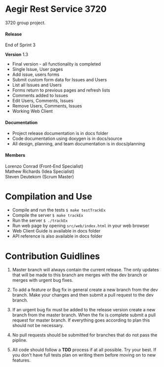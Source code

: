 # Aegir Rest Service 3720

3720 group project.

#### Release
End of Sprint 3

**Version** 1.3

* Final version - all functionality is completed
* Single Issue, User pages
* Add issue, users forms
* Submit custom form data for Issues and Users
* List all Issues and Users
* Forms return to previous pages and refresh lists
* Comments added to Issues
* Edit Users, Comments, Issues
* Remove Users, Comments, Issues 
* Working Web Client

#### Documentation
* Project release documentation is in docs folder
* Code documentation using doxygen is in docs/source
* All design, planning, and team documentation is in docs/planning

#### Members
Lorenzo Conrad (Front-End Specialist)  
Mathew Richards (Idea Specialist)  
Steven Deutekom (Scrum Master)  


# Compilation and Use

* Compile and run the tests `$ make testTrackEx`
* Compile the server `$ make trackEx`
* Run the server `$ ./trackEx`
* Run web page by opening `src/web/index.html` in your web browser
* Web Client Guide is available in docs folder
* API reference is also available in docs folder

# Contribution Guidlines

1. Master branch will always contain the current release. The only updates that will be made to this branch are merges with the dev branch or merges with urgent bug fixes.

2. To add a feature or Bug fix in general create a new branch from the dev branch. Make your changes and then submit a pull request to the dev branch.

3. If an urgent bug fix must be added to the release version create a new branch from the master branch. When the fix is complete submit a pull request for master branch. If everything goes according to plan this should not be necessary.

4. No pull requests should be submitted for branches that do not pass the pipline.

5. All code should follow a **TDD** process if at all possible. Try your best. If you don't have full tests plan on writing them before moving on to new features.
